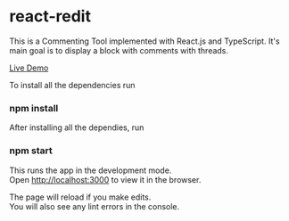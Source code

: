 # react-redit

This is a Commenting Tool implemented with React.js and TypeScript. It's main goal is to display a block with comments with threads.

[Live Demo](https://react-redit.netlify.app/)

To install all the dependencies run

### npm install

After installing all the dependies, run

### npm start

This runs the app in the development mode.\
Open [http://localhost:3000](http://localhost:3000) to view it in the browser.

The page will reload if you make edits.\
You will also see any lint errors in the console.
